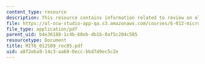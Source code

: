 ```yaml
---
content_type: resource
description: This resource contains information related to review on electrostatics.
file: https://ol-ocw-studio-app-qa.s3.amazonaws.com/courses/6-012-microelectronic-devices-and-circuits-spring-2009/a8f2eba914c3aa600eccbbd7d9ec5c2e_MIT6_012S09_rec05.pdf
file_type: application/pdf
parent_uid: b4e36188-1c4b-60eb-db1b-0af5c204c505
resourcetype: Document
title: MIT6_012S09_rec05.pdf
uid: a8f2eba9-14c3-aa60-0ecc-bbd7d9ec5c2e
---
```

